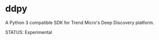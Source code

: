 ddpy
====

A Python 3 compatible SDK for Trend Micro's Deep Discovery platform.

STATUS: Experimental